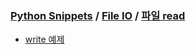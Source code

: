 ### [Python Snippets](../../contents.md) / [File IO](../contents.md) / [파일 read ](contents.md)
- [ write 예제](%20write%20예제.md)